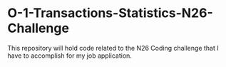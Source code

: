 # O-1-Transactions-Statistics-N26-Challenge
This repository will hold code related to the N26 Coding challenge that I have to accomplish for my job application.
